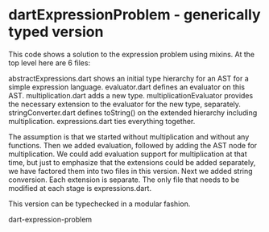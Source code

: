 dartExpressionProblem - generically typed version
=====================

This code shows a solution to the expression problem using mixins. At the top level here are 6 files:

abstractExpressions.dart shows an initial type hierarchy for an AST for a simple expression language.
evaluator.dart defines an evaluator on this AST.
multiplication.dart adds a new type.
multiplicationEvaluator provides the necessary extension to the evaluator for the new type, separately.
stringConverter.dart defines toString() on the extended hierarchy including multiplication.
expressions.dart ties everything together. 

The assumption is that we started without multiplication and without any functions. Then we added evaluation,
followed by adding the AST node for multiplication. We could add evaluation support for multiplication at that time, 
but just to emphasize that the extensions could be added separately, we have factored them into two files in this
version. Next we added string conversion. Each extension is separate.
The only file that needs to be modified at each stage is expressions.dart.

This version can be typechecked in a modular fashion.

dart-expression-problem
